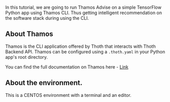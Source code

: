 In this tutorial, we are going to run Thamos Advise on a simple TensorFlow Python app using Thamos CLI.
Thus getting intelligent recommendation on the software stack during using the CLI.

## About Thamos
Thamos is the CLI application offered by Thoth that interacts with Thoth Backend API. Thamos can be configured using a `.thoth.yaml` in your Python app's root directory.

You can find the full documentation on Thamos here - [Link](https://thoth-station.ninja/docs/developers/thamos/)

## About the environment. 
This is a CENTOS environment with a terminal and an editor. 